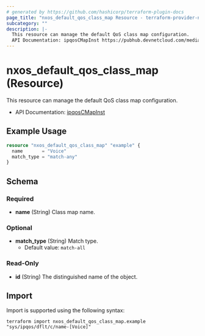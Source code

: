 ```yaml
---
# generated by https://github.com/hashicorp/terraform-plugin-docs
page_title: "nxos_default_qos_class_map Resource - terraform-provider-nxos"
subcategory: ""
description: |-
  This resource can manage the default QoS class map configuration.
  API Documentation: ipqosCMapInst https://pubhub.devnetcloud.com/media/dme-docs-10-2-2/docs/Qos/ipqos:CMapInst/
---
```


# nxos_default_qos_class_map (Resource)

This resource can manage the default QoS class map configuration.

- API Documentation: [ipqosCMapInst](https://pubhub.devnetcloud.com/media/dme-docs-10-2-2/docs/Qos/ipqos:CMapInst/)

## Example Usage

```terraform
resource "nxos_default_qos_class_map" "example" {
  name       = "Voice"
  match_type = "match-any"
}
```

<!-- schema generated by tfplugindocs -->
## Schema

### Required

- **name** (String) Class map name.

### Optional

- **match_type** (String) Match type.
  - Default value: `match-all`

### Read-Only

- **id** (String) The distinguished name of the object.

## Import

Import is supported using the following syntax:

```shell
terraform import nxos_default_qos_class_map.example "sys/ipqos/dflt/c/name-[Voice]"
```
